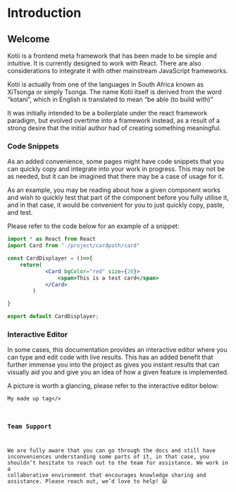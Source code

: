 # Introduction

## Welcome

Kotii is a frontend meta framework that has been made to be simple and intuitive. It is currently designed to work with React. There are also considerations to integrate it with other mainstream JavaScript frameworks.

Kotii is actually from one of the languages in South Africa known as XiTsonga or simply Tsonga. The name Kotii itself is derived from the word “kotani”, which in English is translated to mean “be able (to build with)”

It was initially intended to be a boilerplate under the react framework paradigm, but evolved overtime into a framework instead, as a result of a strong desire that the initial author had of creating something meaningful.

### Code Snippets

As an added convenience, some pages might have code snippets that you can quickly copy and integrate into your work in progress. This may not be as needed, but it can be imagined that there may be a case of usage for it.

As an example, you may be reading about how a given component works and wish to quickly test that part of the component before you fully utilise it, and in that case, it would be convenient for you to just quickly copy, paste, and test.

Please refer to the code below for an example of a snippet:

```jsx
import * as React from React
import Card from "./project/cardpath/card"

const CardDisplayer = ()=>{
    return(
            <Card bgColor="red" size={20}>
                <span>This is a test card</span>
            </Card>
        )

}

export default CardDisplayer;

```

### Interactive Editor

In some cases, this documentation provides an interactive editor where you can type and edit code with live results. This has an added benefit that further immense you into the project as gives you instant results that can visually aid you and give you an idea of how a given feature is implemented.

A picture is worth a glancing, please refer to the interactive editor below:

<code>My made up tag</>

### Team Support

We are fully aware that you can go through the docs and still have inconveniences understanding some parts of it, in that case, you shouldn’t hesitate to reach out to the team for assistance. We work in a collaborative environment that encourages knowledge sharing and assistance. Please reach out, we’d love to help! :smile:
